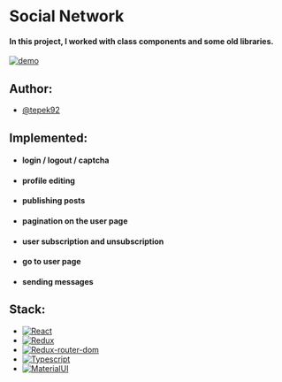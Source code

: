 # Social Network

#### In this project, I worked with class components and some old libraries.

[![demo](https://img.shields.io/badge/-demo-brightgreen?style=for-the-badge&logo=github)](https://tepek92.github.io/samurai_way_ts/#/)

## Author:
- [@tepek92](https://github.com/tepek92)


## Implemented:

- #### login / logout / captcha
- #### profile editing
- #### publishing posts
- #### pagination on the user page
- #### user subscription and unsubscription
- #### go to user page
- #### sending messages

## Stack:

- [![React][react.js]][react-url]
- [![Redux][redux]][redux-url]
- [![Redux-router-dom][rrd]][rrd-url]
- [![Typescript][typescript]][typescript-url]
- [![MaterialUI][mui]][mui-url]


<!-- LINKS  -->
[react.js]: https://img.shields.io/badge/React-0769AD?style=for-the-badge&logo=react&logoColor=white
[react-url]: https://reactjs.org/
[redux]: https://img.shields.io/badge/redux-%23593d88.svg?style=for-the-badge&logo=redux&logoColor=white
[redux-url]: https://redux.js.org/
[rrd]: https://img.shields.io/badge/React_Router-CA4245?style=for-the-badge&logo=react-router&logoColor=white
[rrd-url]: https://reactrouter.com/en/main
[typescript]: https://img.shields.io/badge/TypeScript-007ACC?style=for-the-badge&logo=typescript&logoColor=white
[typescript-url]: https://www.typescriptlang.org/
[mui]: https://img.shields.io/badge/Material%20UI-007FFF?style=for-the-badge&logo=mui&logoColor=white
[mui-url]: https://mui.com/